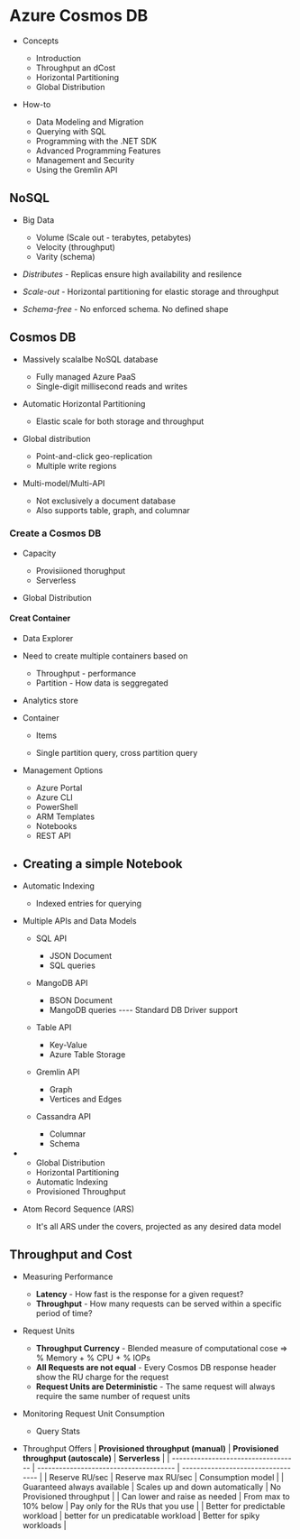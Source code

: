# Azure Cosmos DB
- Concepts
    - Introduction
    - Throughput an dCost
    - Horizontal Partitioning
    - Global Distribution

- How-to
    - Data Modeling and Migration
    - Querying with SQL
    - Programming with the .NET SDK
    - Advanced Programming Features
    - Management and Security
    - Using the Gremlin API

## NoSQL
- Big Data
    - Volume  (Scale out - terabytes, petabytes)
    - Velocity (throughput)
    - Varity  (schema)

- *Distributes* - Replicas ensure high availability and resilence
- *Scale-out* - Horizontal partitioning for elastic storage and throughput
- *Schema-free* - No enforced schema. No defined shape

## Cosmos DB
- Massively scalalbe NoSQL database
    - Fully managed Azure PaaS
    - Single-digit millisecond reads and writes

- Automatic Horizontal Partitioning
    - Elastic scale for both storage and throughput

- Global distribution
    - Point-and-click geo-replication
    - Multiple write regions

- Multi-model/Multi-API
    - Not exclusively a document database
    - Also supports table, graph, and columnar

### Create a Cosmos DB

- Capacity 
    - Provisiioned thorughput
    - Serverless

- Global Distribution

#### Creat Container
- Data Explorer

- Need to create multiple containers based on
    - Throughput - performance
    - Partition - How data is seggregated

- Analytics store

- Container
    - Items

    - Single partition query, cross partition query

- Management Options
    - Azure Portal
    - Azure CLI
    - PowerShell
    - ARM Templates
    - Notebooks
    - REST API

- Creating a simple Notebook
    - 

- Automatic Indexing
    - Indexed entries for querying

- Multiple APIs and Data Models
    - SQL API
        - JSON Document
        - SQL queries
    
    - MangoDB API
        - BSON Document
        - MangoDB queries
        ---- Standard DB Driver support

    - Table API
        - Key-Value
        - Azure Table Storage
    
    - Gremlin API
        - Graph
        - Vertices and Edges
    
    - Cassandra API
        - Columnar
        - Schema

-
    - Global Distribution
    - Horizontal Partitioning
    - Automatic Indexing
    - Provisioned Throughput

- Atom Record Sequence (ARS)
    - It's all ARS under the covers, projected as any desired data model

## Throughput and Cost

- Measuring Performance
    - **Latency** - How fast is the response for a given request?  
    - **Throughput** - How many requests can be served within a specific period of time?

- Request Units
    - **Throughput Currency** - Blended measure of computational cose => % Memory + % CPU + % IOPs
    - **All Requests are not equal** - Every Cosmos DB response header show the RU charge for the request
    - **Request Units are Deterministic** - The same request will always require the same number of request units

- Monitoring Request Unit Consumption
    - Query Stats

- Throughput Offers
    | **Provisioned throughput (manual)** | **Provisioned throughput (autoscale)** | **Serverless**                     |
    | ----------------------------------- | -------------------------------------- | ---------------------------------- |
    | Reserve RU/sec                      | Reserve max RU/sec                     | Consumption model                  |
    | Guaranteed always available         | Scales up and down automatically       | No Provisioned throughput          |
    | Can lower and raise as needed       | From max to 10% below                  | Pay only for the RUs that you use  |
    | Better for predictable workload     | better for un predicatable workload    | Better for spiky workloads         |

    














